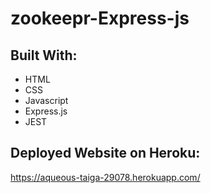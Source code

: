 # zookeepr-Express-js

## Built With:
* HTML
* CSS
* Javascript
* Express.js
* JEST


## Deployed Website on Heroku:
https://aqueous-taiga-29078.herokuapp.com/
